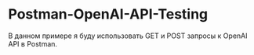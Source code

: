 # Postman-OpenAI-API-Testing
В данном примере я буду использовать GET и POST запросы к OpenAI API в Postman.
